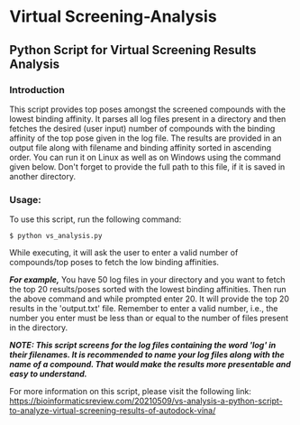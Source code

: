 # Virtual Screening-Analysis

## Python Script for Virtual Screening Results Analysis

### Introduction

This script provides top poses amongst the screened compounds with the lowest binding affinity.
It parses all log files present in a directory and then fetches the desired (user input) number of compounds with the binding affinity of the top pose given in the log file.
The results are provided in an output file along with filename and binding affinity sorted in ascending order.
You can run it on Linux as well as on Windows using the command given below. Don't forget to provide the full path to this file, if it is saved in another directory.

### Usage:

To use this script, run the following command:

```$ python vs_analysis.py```

While executing, it will ask the user to enter a valid number of compounds/top poses to fetch the low binding affinities.

***For example,***
You have 50 log files in your directory and you want to fetch the top 20 results/poses sorted with the lowest binding affinities.
Then run the above command and while prompted enter 20. It will provide the top 20 results in the 'output.txt' file.
Remember to enter a valid number, i.e., the number you enter must be less than or equal to the number of files present in the directory.

***NOTE:
This script screens for the log files containing the word 'log' in their filenames.
It is recommended to name your log files along with the name of a compound. That would make the results more presentable and easy to understand.***

For more information on this script, please visit the following link:
https://bioinformaticsreview.com/20210509/vs-analysis-a-python-script-to-analyze-virtual-screening-results-of-autodock-vina/
